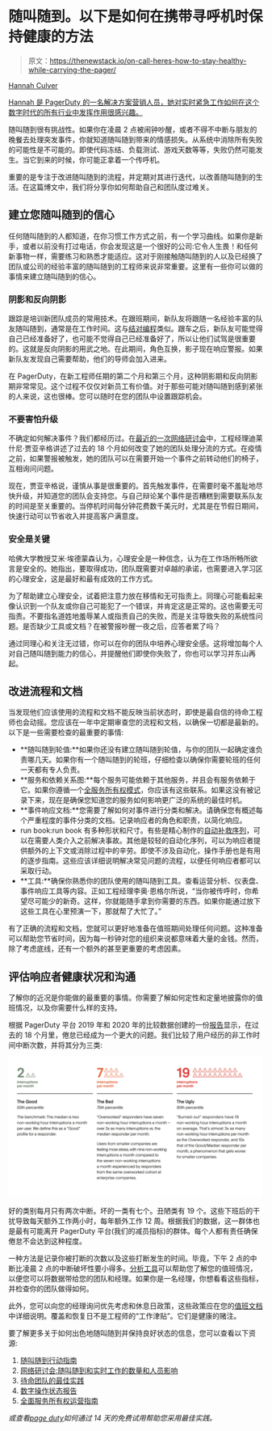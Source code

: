 # 随叫随到。以下是如何在携带寻呼机时保持健康的方法

> 原文：<https://thenewstack.io/on-call-heres-how-to-stay-healthy-while-carrying-the-pager/>

[](https://www.linkedin.com/in/hannah-culver/)

[Hannah Culver](https://www.linkedin.com/in/hannah-culver/)

[Hannah 是 PagerDuty 的一名解决方案营销人员，她对实时紧急工作如何在这个数字时代的所有行业中发挥作用很感兴趣。](https://www.linkedin.com/in/hannah-culver/)

[](https://www.linkedin.com/in/hannah-culver/)[](https://www.linkedin.com/in/hannah-culver/)

随叫随到很有挑战性。如果你在凌晨 2 点被闹钟吵醒，或者不得不中断与朋友的晚餐去处理突发事件，你就知道随叫随到带来的情感损失。从系统中消除所有失败的可能性是不可能的。即使代码冻结、负载测试、游戏天数等等，失败仍然可能发生。当它到来的时候，你可能正拿着一个传呼机。

重要的是专注于改进随叫随到的流程，并定期对其进行迭代，以改善随叫随到的生活。在这篇博文中，我们将分享你如何帮助自己和团队度过难关。

## 建立您随叫随到的信心

任何随叫随到的人都知道，在你习惯工作方式之前，有一个学习曲线。如果你是新手，或者以前没有打过电话，你会发现这是一个很好的公司:它令人生畏！和任何新事物一样，需要练习和熟悉才能适应。这对于刚接触随叫随到的人以及已经换了团队或公司的经验丰富的随叫随到的工程师来说非常重要。这里有一些你可以做的事情来建立随叫随到的信心。

### **阴影和反向阴影**

跟踪是培训新团队成员的常用技术。在跟班期间，新队友将跟随一名经验丰富的队友随叫随到，通常是在工作时间。这与[结对编程](https://www.agilealliance.org/glossary/pairing/#q=~(infinite~false~filters~(postType~(~'page~'post~'aa_book~'aa_event_session~'aa_experience_report~'aa_glossary~'aa_research_paper~'aa_video)~tags~(~'pair*20programming))~searchTerm~'~sort~false~sortDirection~'asc~page~1))类似。跟车之后，新队友可能觉得自己已经准备好了，也可能不觉得自己已经准备好了，所以让他们试驾是很重要的。这就是反向阴影的用武之地。在此期间，角色互换，影子现在响应警报。如果新队友发现自己需要帮助，他们的导师会加入进来。

在 PagerDuty，在新工程师任期的第二个月和第三个月，这种阴影期和反向阴影期非常常见。这个过程不仅仅对新员工有价值。对于那些可能对随叫随到感到紧张的人来说，这也很棒。您可以随时在您的团队中设置跟踪机会。

### **不要害怕升级**

不确定如何解决事件？我们都经历过。在[最近的一次网络研讨会](https://www.pagerduty.com/resources/webinar/impact-of-on-call-and-real-time-work/)中，工程经理迪莱什尼·贾亚辛格讲述了过去的 18 个月如何改变了她的团队处理分流的方式。在疫情之前，如果警报被触发，她的团队可以在需要开始一个事件之前转动他们的椅子，互相询问问题。

现在，贾亚辛格说，谨慎从事是很重要的。首先触发事件，在需要时毫不羞耻地尽快升级，并知道您的团队会支持您。与自己辩论某个事件是否糟糕到需要联系队友的时间是至关重要的。当停机时间每分钟花费数千美元时，尤其是在节假日期间，快速行动可以节省收入并提高客户满意度。

### **安全是关键**

哈佛大学教授艾米·埃德蒙森认为，心理安全是一种信念，认为在工作场所畅所欲言是安全的。她指出，要取得成功，团队既需要对卓越的承诺，也需要进入学习区的心理安全，这是最好和最有成效的工作方式。

为了帮助建立心理安全，试着把注意力放在移情和无可指责上。同理心可能看起来像认识到一个队友或你自己可能犯了一个错误，并肯定这是正常的。这也需要无可指责。不要指名道姓地羞辱某人或指责自己的失败，而是关注导致失败的系统性问题。是否缺少工具或文档？在被警报吵醒一夜之后，应答者累了吗？

通过同理心和关注无过错，你可以在你的团队中培养心理安全感。这将增加每个人对自己随叫随到能力的信心，并提醒他们即使你失败了，你也可以学习并东山再起。

## 改进流程和文档

当发现他们应该使用的流程和文档不能反映当前状态时，即使是最自信的待命工程师也会动摇。您应该在一年中定期审查您的流程和文档，以确保一切都是最新的。以下是一些需要检查的最重要的事情:

*   **随叫随到轮值:**如果你还没有建立随叫随到轮值，与你的团队一起确定谁负责哪几天。如果你有一个随叫随到的轮班，仔细检查以确保你需要轮班的任何一天都有专人负责。
*   **服务和依赖关系图:**每个服务可能依赖于其他服务，并且会有服务依赖于它。如果你遵循一个[全服务所有权模式](https://ownership.pagerduty.com/)，你应该有这些联系。如果这没有被记录下来，现在是确保您知道您的服务如何影响更广泛的系统的最佳时机。
*   **事件响应文档:**您需要了解如何对事件进行分类和解决。请确保您有概述每个严重程度的事件分类的文档。记录响应者的角色和职责，以简化响应。
*   run book:run book 有多种形状和尺寸。有些是精心制作的[自动补救序列](https://www.pagerduty.com/use-cases/automation/)，可以在需要人类介入之前解决事故。其他是较轻的自动化序列，可以为响应者提供额外的上下文或消除过程中的辛劳。即使不涉及自动化，操作手册也是有用的逐步指南。这些应该详细说明解决常见问题的流程，以便任何响应者都可以采取行动。
*   **工具:**确保你熟悉你的团队使用的随叫随到工具。查看运营分析、仪表盘、事件响应工具等内容。正如工程经理李奥·恩格尔所说，“当你被传呼时，你希望尽可能少的新奇。这样，你就能随手拿到你需要的东西。如果你能通过放下这些工具在心里预演一下，那就帮了大忙了。”

有了正确的流程和文档，您就可以更好地准备在值班期间处理任何问题。这种准备可以帮助您节省时间，因为每一秒钟对您的组织来说都意味着大量的金钱。然而，除了考虑底线，还有一个额外的甚至更重要的考虑因素。

## 评估响应者健康状况和沟通

了解你的近况是你能做的最重要的事情。你需要了解如何定性和定量地披露你的值班情况，以及你需要什么样的支持。

根据 PagerDuty 平台 2019 年和 2020 年的比较数据创建的一份[报告](https://www.pagerduty.com/state-of-digital-ops/)显示，在过去的 18 个月里，倦怠已经成为一个更大的问题。我们比较了用户经历的非工作时间中断次数，并将其分为三类:

![Infographic showing the 3 cohorts of burnout levels: the good, the bad, and the ugly.](img/219e3072160db0571cc5432945505deb.png)

好的类别每月只有两次中断。坏的一类有七个。丑陋类有 19 个。这些下班后的干扰导致每天额外工作两小时，每年额外工作 12 周。根据我们的数据，这一群体也是最有可能离开 PagerDuty 平台(我们的减员指标)的群体。每个人都有责任确保倦怠不会达到这种程度。

一种方法是记录你被打断的次数以及这些打断发生的时间。毕竟，下午 2 点的中断比凌晨 2 点的中断破坏性要小得多。[分析工具](https://www.pagerduty.com/platform/analytics/)可以帮助您了解您的值班情况，以便您可以将数据带给您的团队和经理。如果你是一名经理，你想看看这些指标，并检查你的团队做得如何。

此外，您可以向您的经理询问优先考虑和休息日政策，这些政策应在您的[值班文档](https://goingoncall.pagerduty.com/)中详细说明。覆盖和恢复日不是工程师的“工作津贴”。它们是健康的赌注。

要了解更多关于如何出色地随叫随到并保持良好状态的信息，您可以查看以下资源:

1.  [随叫随到行动指南](https://goingoncall.pagerduty.com)
2.  [网络研讨会:随叫随到和实时工作的数量和人员影响](https://www.pagerduty.com/resources/webinar/impact-of-on-call-and-real-time-work/)
3.  [待命团队的最佳实践](https://goingoncall.pagerduty.com/)
4.  [数字操作状态报告](https://www.pagerduty.com/state-of-digital-ops/)
5.  [全面服务所有权运营指南](https://ownership.pagerduty.com/)

*或查看[page duty](https://www.pagerduty.com/?utm_content=inline-mention)如何通过 14 天的免费试用帮助您采用最佳实践。*

<svg xmlns:xlink="http://www.w3.org/1999/xlink" viewBox="0 0 68 31" version="1.1"><title>Group</title> <desc>Created with Sketch.</desc></svg>